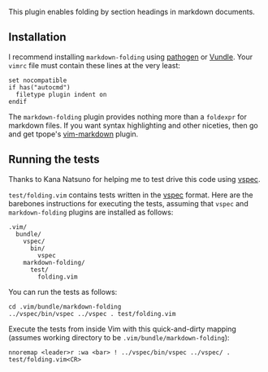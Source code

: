 This plugin enables folding by section headings in markdown documents.

## Installation

I recommend installing `markdown-folding` using [pathogen][] or [Vundle][]. Your `vimrc` file must contain these lines at the very least:

    set nocompatible
    if has("autocmd")
      filetype plugin indent on
    endif

The `markdown-folding` plugin provides nothing more than a `foldexpr` for markdown files. If you want syntax highlighting and other niceties, then go and get tpope's [vim-markdown][] plugin.

## Running the tests

Thanks to Kana Natsuno for helping me to test drive this code using [vspec][].

`test/folding.vim` contains tests written in the [vspec][] format. Here are the barebones instructions for executing the tests, assuming that `vspec` and `markdown-folding` plugins are installed as follows:

    .vim/
      bundle/
        vspec/
          bin/
            vspec
        markdown-folding/
          test/
            folding.vim

You can run the tests as follows:

    cd .vim/bundle/markdown-folding
    ../vspec/bin/vspec ../vspec . test/folding.vim

Execute the tests from inside Vim with this quick-and-dirty mapping (assumes working directory to be `.vim/bundle/markdown-folding`):

    nnoremap <leader>r :wa <bar> ! ../vspec/bin/vspec ../vspec/ . test/folding.vim<CR>

[vspec]: https://github.com/kana/vim-vspec
[vim-markdown]: https://github.com/tpope/vim-markdown
[pathogen]: https://github.com/tpope/vim-pathogen
[Vundle]: https://github.com/gmarik/vundle

